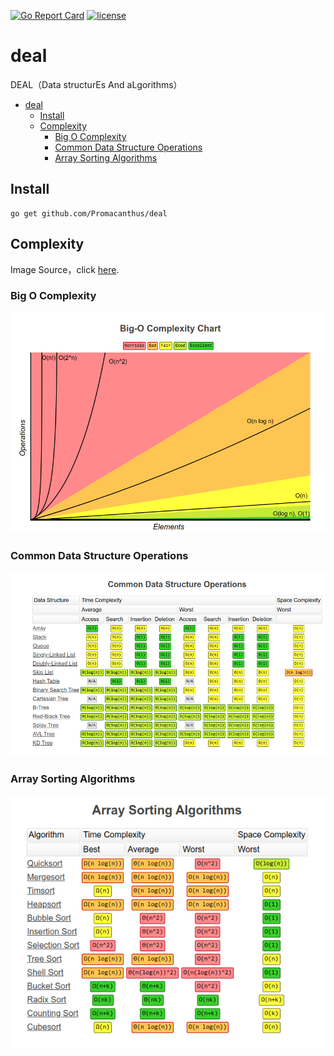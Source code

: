 [![Go Report Card](https://goreportcard.com/badge/github.com/Promacanthus/deal)](https://goreportcard.com/report/github.com/Promacanthus/deal) [![license](https://img.shields.io/badge/License-MIT-yellow.svg)](https://github.com/Promacanthus/deal/blob/master/LICENSE)

# deal

DEAL（Data structurEs And aLgorithms）

- [deal](#deal)
  - [Install](#install)
  - [Complexity](#complexity)
    - [Big O Complexity](#big-o-complexity)
    - [Common Data Structure Operations](#common-data-structure-operations)
    - [Array Sorting Algorithms](#array-sorting-algorithms)

## Install

```shell script
go get github.com/Promacanthus/deal
```

## Complexity

Image Source，click [here](https://www.bigocheatsheet.com/).

### Big O Complexity

![image](Big-O-Complexity-Chart.png)

### Common Data Structure Operations

![image](Common-Data-Structure-Operations.png)

### Array Sorting Algorithms

![image](Array-Sorting-Algorithms.png)
